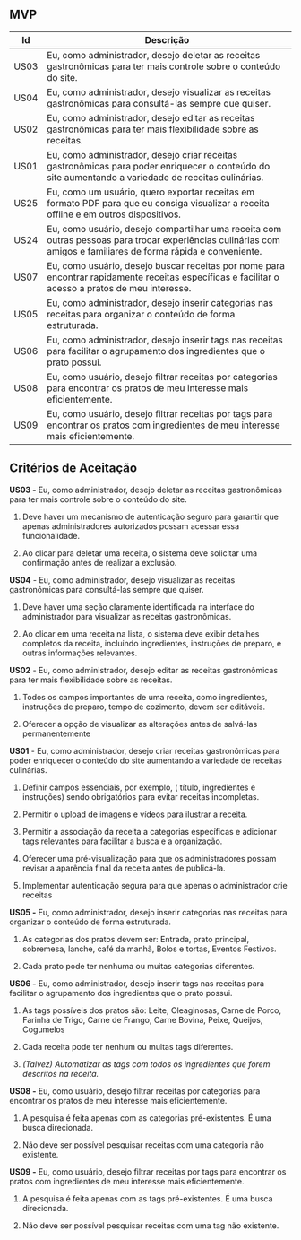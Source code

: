 ## MVP

| Id | Descrição |
| --- | --- |
| US03 | Eu, como administrador, desejo deletar as receitas gastronômicas para ter mais controle sobre o conteúdo do site. |
| US04 | Eu, como administrador, desejo visualizar as receitas gastronômicas para consultá-las sempre que quiser. |
| US02 | Eu, como administrador, desejo editar as receitas gastronômicas para ter mais flexibilidade sobre as receitas. |
| US01 | Eu, como administrador, desejo criar receitas gastronômicas para poder enriquecer o conteúdo do site aumentando a variedade de receitas culinárias. |
| US25 | Eu, como um usuário, quero exportar receitas em formato PDF para que eu consiga visualizar a receita offline e em outros dispositivos. | 
| US24 | Eu, como usuário, desejo compartilhar uma receita com outras pessoas para trocar experiências culinárias com amigos e familiares de forma rápida e conveniente. |
| US07 | Eu, como usuário, desejo buscar receitas por nome para encontrar rapidamente receitas específicas e facilitar o acesso a pratos de meu interesse. |
| US05 | Eu, como administrador, desejo inserir categorias nas receitas para organizar o conteúdo de forma estruturada. |
| US06 | Eu, como administrador, desejo inserir tags nas receitas para facilitar o agrupamento dos ingredientes que o prato possui. |
| US08 | Eu, como usuário, desejo filtrar receitas por categorias para encontrar os pratos de meu interesse mais eficientemente. |
| US09 | Eu, como usuário, desejo filtrar receitas por tags para encontrar os pratos com ingredientes de meu interesse mais eficientemente. |


## Critérios de Aceitação

**US03 -** Eu, como administrador, desejo deletar as receitas gastronômicas para ter mais controle sobre o conteúdo do site.

1. Deve haver um mecanismo de autenticação seguro para garantir que apenas administradores autorizados possam acessar essa funcionalidade.

2. Ao clicar para deletar uma receita, o sistema deve solicitar uma confirmação antes de realizar a exclusão.

**US04** - Eu, como administrador, desejo visualizar as receitas gastronômicas para consultá-las sempre que quiser.

1. Deve haver uma seção claramente identificada na interface do administrador para visualizar as receitas gastronômicas.

2. Ao clicar em uma receita na lista, o sistema deve exibir detalhes completos da receita, incluindo ingredientes, instruções de preparo, e outras informações relevantes.

**US02** - Eu, como administrador, desejo editar as receitas gastronômicas para ter mais flexibilidade sobre as receitas.

1. Todos os campos importantes de uma receita, como ingredientes, instruções de preparo, tempo de cozimento, devem ser editáveis.

2. Oferecer a opção de visualizar as alterações antes de salvá-las permanentemente

**US01** - Eu, como administrador, desejo criar receitas gastronômicas para poder enriquecer o conteúdo do site aumentando a variedade de receitas culinárias.

1. Definir campos essenciais, por exemplo, ( título, ingredientes e instruções) sendo obrigatórios para evitar receitas incompletas.

2. Permitir o upload de imagens e vídeos para ilustrar a receita.

3. Permitir a associação da receita a categorias específicas e adicionar tags relevantes para facilitar a busca e a organização.

4. Oferecer uma pré-visualização para que os administradores possam revisar a aparência final da receita antes de publicá-la.

5. Implementar autenticação segura para que apenas o administrador crie receitas

**US05 -** Eu, como administrador, desejo inserir categorias nas receitas para organizar o conteúdo de forma estruturada.

1. As categorias dos pratos devem ser: Entrada, prato principal, sobremesa, lanche, café da manhã, Bolos e tortas, Eventos Festivos.

2. Cada prato pode ter nenhuma ou muitas categorias diferentes.

**US06 -** Eu, como administrador, desejo inserir tags nas receitas para facilitar o agrupamento dos ingredientes que o prato possui.

1. As tags possíveis dos pratos são: Leite, Oleaginosas, Carne de Porco, Farinha de Trigo, Carne de Frango, Carne Bovina, Peixe, Queijos, Cogumelos

2. Cada receita pode ter nenhum ou muitas tags diferentes.

3. *(Talvez) Automatizar as tags com todos os ingredientes que forem descritos na receita.*

**US08 -**  Eu, como usuário, desejo filtrar receitas por categorias para encontrar os pratos de meu interesse mais eficientemente.

1. A pesquisa é feita apenas com as categorias pré-existentes. É uma busca direcionada.

2. Não deve ser possível pesquisar receitas com uma categoria não existente.

**US09 -** Eu, como usuário, desejo filtrar receitas por tags para encontrar os pratos com ingredientes de meu interesse mais eficientemente.

1.  A pesquisa é feita apenas com as tags pré-existentes. É uma busca direcionada.

2. Não deve ser possível pesquisar receitas com uma tag não existente.